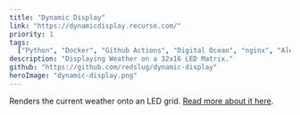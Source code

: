 ```yaml
---
title: "Dynamic Display"
link: "https://dynamicdisplay.recurse.com/"
priority: 1
tags:
  ["Python", "Docker", "Github Actions", "Digital Ocean", "nginx", "Alembic", "SQLite", "Raspberry pi", "LED hardware", "Gunicorn"]
description: "Displaying Weather on a 32x16 LED Matrix."
github: "https://github.com/redslug/dynamic-display"
heroImage: "dynamic-display.png"
---
```


Renders the current weather onto an LED grid. [Read more about it here](https://medium.com/@bdettmer/displaying-weather-on-a-32x16-led-matrix-ce9281dc67a9).
